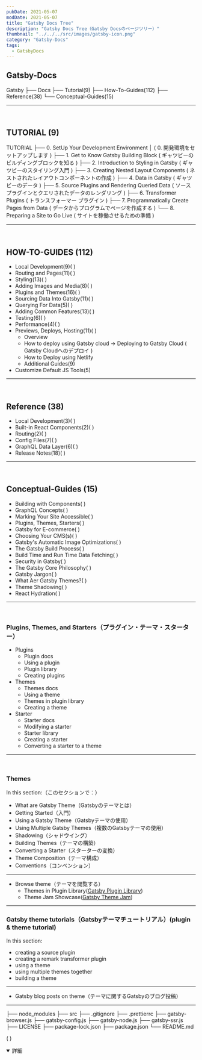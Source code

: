 ```yaml
---
pubDate: 2021-05-07
modDate: 2021-05-07
title: "Gatsby Docs Tree"
description: "Gatsby Docs Tree（Gatsby Docsのページツリー）"
thumbnail: "../../../src/images/gatsby-icon.png"
category: "Gatsby-Docs"
tags:
  - GatsbyDocs
---
```


## Gatsby-Docs

<div class="tree">
Gatsby
├── Docs
    ├── Tutorial(9)
    ├── How-To-Guides(112)
    ├── Reference(38)
    └── Conceptual-Guides(15)
</div>

---
&nbsp;

## TUTORIAL (9)

<div class="tree">
TUTORIAL
├── 0. SetUp Your Development Environment
│    <span class="jp">( 0. 開発環境をセットアップします )</span>
├── 1. Get to Know Gatsby Building Block <span class="jp">( ギャツビーのビルディングブロックを知る )</span>
├── 2. Introduction to Styling in Gatsby <span class="jp">( ギャツビーのスタイリング入門 )</span>
├── 3. Creating Nested Layout Components <span class="jp">( ネストされたレイアウトコンポーネントの作成 )</span>
├── 4. Data in Gatsby <span class="jp">( ギャツビーのデータ )</span>
├── 5. Source Plugins and Rendering Queried Data <span class="jp">( ソースプラグインとクエリされたデータのレンダリング )</span>
├── 6. Transformer Plugins <span class="jp">( トランスフォーマー プラグイン )</span>
├── 7. Programmatically Create Pages from Data <span class="jp">( データからプログラムでページを作成する )</span>
└── 8. Preparing a Site to Go Live <span class="jp">( サイトを稼働させるための準備 )</span>
</div>

---
&nbsp;

## HOW-TO-GUIDES (112)

- Local Development(9)<span class="jp">(  )</span>
- Routing and Pages(11)<span class="jp">(  )</span>
- Styling(13)<span class="jp">(  )</span>
- Adding Images and Media(8)<span class="jp">(  )</span>
- Plugins and Themes(16)<span class="jp">(  )</span>
- Sourcing Data Into Gatsby(11)<span class="jp">(  )</span>
- Querying For Data(5)<span class="jp">(  )</span>
- Adding Common Features(13)<span class="jp">(  )</span>
- Testing(6)<span class="jp">(  )</span>
- Performance(4)<span class="jp">(  )</span>
- Previews, Deploys, Hosting(11)<span class="jp">(  )</span>
  - Overview
  - How to deploy using Gatsby cloud &rarr; Deploying to Gatsby Cloud ( Gatsby Cloudへのデプロイ )
  - How to Deploy using Netlify
  - Additional Guides(9)
- Customize Default JS Tools(5)

---
&nbsp;

## Reference (38)

- Local Development(3)<span class="jp">(  )</span>
- Built-in React Components(2)<span class="jp">(  )</span>
- Routing(2)<span class="jp">(  )</span>
- Config Files(7)<span class="jp">(  )</span>
- GraphQL Data Layer(6)<span class="jp">(  )</span>
- Release Notes(18)<span class="jp">(  )</span>

---
&nbsp;

## Conceptual-Guides (15)

- Building with Components<span class="jp">(  )</span>
- GraphQL Concepts<span class="jp">(  )</span>
- Marking Your Site Accessible<span class="jp">(  )</span>
- Plugins, Themes, Starters<span class="jp">(  )</span>
- Gatsby for E-commerce<span class="jp">(  )</span>
- Choosing Your CMS(s)<span class="jp">(  )</span>
- Gatsby's Automatic Image Optimizations<span class="jp">(  )</span>
- The Gatsby Build Process<span class="jp">(  )</span>
- Build Time and Run Time Data Fetching<span class="jp">(  )</span>
- Security in Gatsby<span class="jp">(  )</span>
- The Gatsby Core Philosophy<span class="jp">(  )</span>
- Gatsby Jargon<span class="jp">(  )</span>
- What Aer Gatsby Themes?<span class="jp">(  )</span>
- Theme Shadowing<span class="jp">(  )</span>
- React Hydration<span class="jp">(  )</span>

---
&nbsp;

### Plugins, Themes, and Starters（プラグイン・テーマ・スターター）

- Plugins
  - Plugin docs
  - Using a plugin
  - Plugin library
  - Creating plugins
- Themes
  - Themes docs
  - Using a theme
  - Themes in plugin library
  - Creating a theme
- Starter
  - Starter docs
  - Modifying a starter
  - Starter library
  - Creating a starter
  - Converting a starter to a theme

---
&nbsp;

### Themes

In this section:（このセクションで：）

- What are Gatsby Theme（Gatsbyのテーマとは）
- Getting Started（入門）
- Using a Gatsby Theme（Gatsbyテーマの使用）
- Using Multiple Gatsby Themes（複数のGatsbyテーマの使用）
- Shadowing（シャドウイング）
- Building Themes（テーマの構築）
- Converting a Starter（スターターの変換）
- Theme Composition（テーマ構成）
- Conventions（コンベンション）

---

- Browse theme（テーマを閲覧する）
  - Themes in Plugin Library([Gatsby Plugin Library](https://www.gatsbyjs.com/plugins?=gatsby-theme))
  - Theme Jam Showcase([Gatsby Theme Jam](https://themejam.gatsbyjs.org/showcase))

---

### Gatsby theme tutorials（Gatsbyテーマチュートリアル）(plugin & theme tutorial)

In this section:

- creating a source plugin
- creating a remark transformer plugin
- using a theme
- using multiple themes together
- building a theme

---

- Gatsby blog posts on theme（テーマに関するGatsbyのブログ投稿）

---

├── node_modules
    ├── src
    ├── .gitignore
    ├── .prettierrc
    ├── gatsby-browser.js
    ├── gatsby-config.js
    ├── gatsby-node.js
    ├── gatsby-ssr.js
    ├── LICENSE
    ├── package-lock.json
    ├── package.json
    └── README.md

<span class="jp">(  )</span>

<details open class="gatsby-docs"><summary>詳細</summary><div>
</dvi></details>
